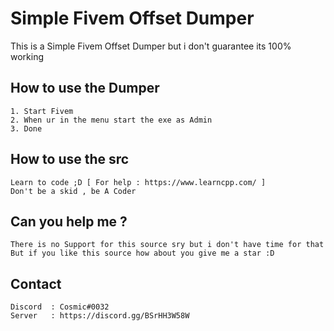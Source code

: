 # Simple Fivem Offset Dumper

This is a Simple Fivem Offset Dumper but i don't guarantee its 100% working

## How to use the Dumper
```
1. Start Fivem
2. When ur in the menu start the exe as Admin
3. Done
```
## How to use the src
```
Learn to code ;D [ For help : https://www.learncpp.com/ ]
Don't be a skid , be A Coder
```
## Can you help me ?
```
There is no Support for this source sry but i don't have time for that
But if you like this source how about you give me a star :D
```
## Contact
```
Discord  : Cosmic#0032
Server   : https://discord.gg/BSrHH3W58W
```
